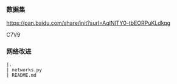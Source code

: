 ### 数据集

https://pan.baidu.com/share/init?surl=AqlNlTY0-tbEORPuKLdkqg

C7V9

### 网络改进

    |.
    | networks.py
    | README.md

